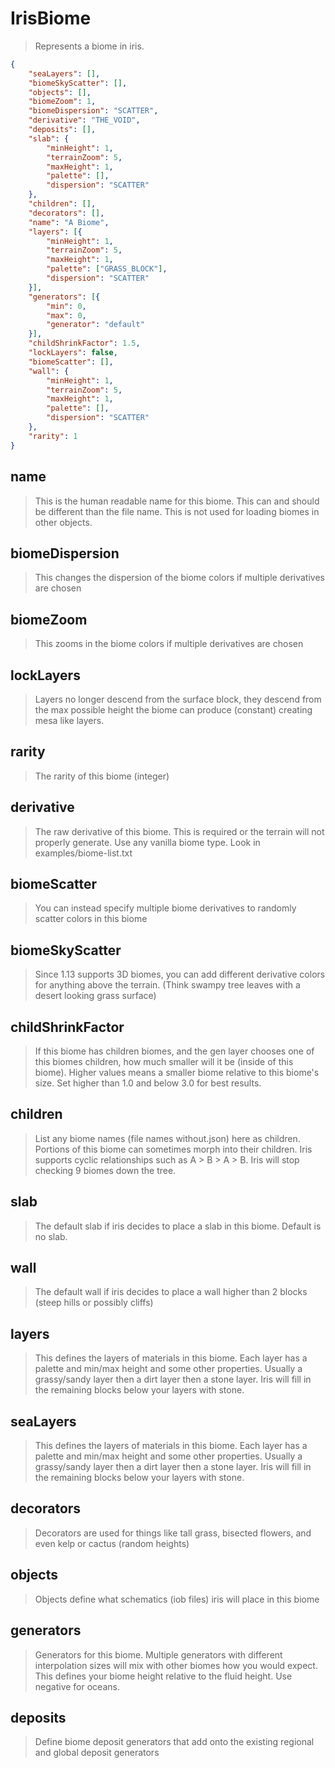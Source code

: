 # IrisBiome
> Represents a biome in iris.
```json
{
    "seaLayers": [],
    "biomeSkyScatter": [],
    "objects": [],
    "biomeZoom": 1,
    "biomeDispersion": "SCATTER",
    "derivative": "THE_VOID",
    "deposits": [],
    "slab": {
        "minHeight": 1,
        "terrainZoom": 5,
        "maxHeight": 1,
        "palette": [],
        "dispersion": "SCATTER"
    },
    "children": [],
    "decorators": [],
    "name": "A Biome",
    "layers": [{
        "minHeight": 1,
        "terrainZoom": 5,
        "maxHeight": 1,
        "palette": ["GRASS_BLOCK"],
        "dispersion": "SCATTER"
    }],
    "generators": [{
        "min": 0,
        "max": 0,
        "generator": "default"
    }],
    "childShrinkFactor": 1.5,
    "lockLayers": false,
    "biomeScatter": [],
    "wall": {
        "minHeight": 1,
        "terrainZoom": 5,
        "maxHeight": 1,
        "palette": [],
        "dispersion": "SCATTER"
    },
    "rarity": 1
}
```

## name
> This is the human readable name for this biome. This can and should be different than the file name. This is not used for loading biomes in other objects.

## biomeDispersion
> This changes the dispersion of the biome colors if multiple derivatives are chosen

## biomeZoom
> This zooms in the biome colors if multiple derivatives are chosen

## lockLayers
> Layers no longer descend from the surface block, they descend from the max possible height the biome can produce (constant) creating mesa like layers.

## rarity
> The rarity of this biome (integer)

## derivative
> The raw derivative of this biome. This is required or the terrain will not properly generate. Use any vanilla biome type. Look in examples/biome-list.txt

## biomeScatter
> You can instead specify multiple biome derivatives to randomly scatter colors in this biome

## biomeSkyScatter
> Since 1.13 supports 3D biomes, you can add different derivative colors for anything above the terrain. (Think swampy tree leaves with a desert looking grass surface)

## childShrinkFactor
> If this biome has children biomes, and the gen layer chooses one of this biomes children, how much smaller will it be (inside of this biome). Higher values means a smaller biome relative to this biome's size. Set higher than 1.0 and below 3.0 for best results.

## children
> List any biome names (file names without.json) here as children. Portions of this biome can sometimes morph into their children. Iris supports cyclic relationships such as A > B > A > B. Iris will stop checking 9 biomes down the tree.

## slab
> The default slab if iris decides to place a slab in this biome. Default is no slab.

## wall
> The default wall if iris decides to place a wall higher than 2 blocks (steep hills or possibly cliffs)

## layers
> This defines the layers of materials in this biome. Each layer has a palette and min/max height and some other properties. Usually a grassy/sandy layer then a dirt layer then a stone layer. Iris will fill in the remaining blocks below your layers with stone.

## seaLayers
> This defines the layers of materials in this biome. Each layer has a palette and min/max height and some other properties. Usually a grassy/sandy layer then a dirt layer then a stone layer. Iris will fill in the remaining blocks below your layers with stone.

## decorators
> Decorators are used for things like tall grass, bisected flowers, and even kelp or cactus (random heights)

## objects
> Objects define what schematics (iob files) iris will place in this biome

## generators
> Generators for this biome. Multiple generators with different interpolation sizes will mix with other biomes how you would expect. This defines your biome height relative to the fluid height. Use negative for oceans.

## deposits
> Define biome deposit generators that add onto the existing regional and global deposit generators

